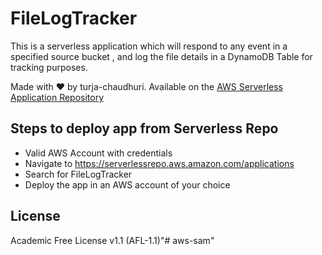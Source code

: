 # FileLogTracker

This is a serverless application which will respond to any event in a specified source bucket , 
and log the file details in a DynamoDB Table for tracking purposes.

Made with ❤️ by turja-chaudhuri. 
Available on the [AWS Serverless Application Repository](https://aws.amazon.com/serverless)

## Steps to deploy app from Serverless Repo

* Valid AWS Account with credentials
* Navigate to https://serverlessrepo.aws.amazon.com/applications
* Search for FileLogTracker
* Deploy the app in an AWS account of your choice

## License

Academic Free License v1.1 (AFL-1.1)"# aws-sam" 
